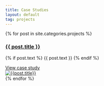 ```yaml
---
title: Case Studies
layout: default
tag: projects
---
```

<div class="spacer-block-2"></div>
<div class="projects list">
  <div class="posts">
    {% for post in site.categories.projects %} 
      <div class="post-entry py3">
        <div class="summary">
          <a href="{{ post.url | prepend: site.baseurl }}">
            <h3 class="h2 title">{{ post.title }}</h3>
          </a>
          <p class="text">
            {% if post.text %}
              {{ post.text }}
            {% endif %}
          </p>
          <a href="{{ post.url | prepend: site.baseurl }}" class="post-link">
            View case study
          </a>
        </div>
        <a href="{{ post.url | prepend: site.baseurl }}" class="thumbnail">
          <div class="wrap">
            <img class="thumb" src="{{ post.thumbnail }}" ref="{{ post.title | downcase | prepend: site.baseurl }}" alt="{{post.title}}">  
          </div>
        </a>
      </div>
    {% endfor %}
  </div>
</div>